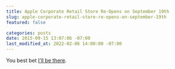 ```yaml
---
title: Apple Corporate Retail Store Re-Opens on September 19th
slug: apple-corporate-retail-store-re-opens-on-september-19th
featured: false

categories: posts
date: 2015-09-15 13:07:06 -07:00
last_modified_at: 2022-02-06 14:00:00 -07:00
---
```


You best bet [I'll be there](http://www.macrumors.com/2015/09/15/apple-company-store-reopens-sep-19).

